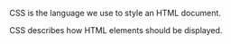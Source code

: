 CSS is the language we use to style an HTML document.

CSS describes how HTML elements should be displayed.